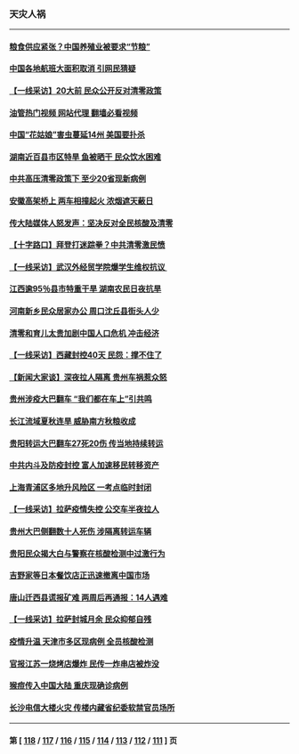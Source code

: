 ### 天灾人祸
---
#### [粮食供应紧张？中国养殖业被要求“节粮”](../../pages/ncid280/n13830088.md?09221645) 
#### [中国各地航班大面积取消 引网民猜疑](../../pages/ncid280/n13829873.md?09221645) 
#### [【一线采访】20大前 民众公开反对清零政策](../../pages/ncid280/n13829612.md?09221645) 
#### [油管热门视频 网站代理 翻墙必看视频](http://209.222.30.114:81/youtube.html?09221645)
#### [中国“花姑娘”害虫蔓延14州 美国要扑杀](../../pages/ncid280/n13829751.md?09221645) 
#### [湖南近百县市区特旱 鱼被晒干 民众饮水困难](../../pages/ncid280/n13829599.md?09221645) 
#### [中共高压清零政策下 至少20省现新病例](../../pages/ncid280/n13829611.md?09221645) 
#### [安徽高架桥上 两车相撞起火 浓烟遮天蔽日](../../pages/ncid280/n13829523.md?09221645) 
#### [传大陆媒体人怒发声：坚决反对全民核酸及清零](../../pages/ncid280/n13829049.md?09221645) 
#### [【十字路口】拜登打迷踪拳？中共清零激民愤](../../pages/ncid280/n13828922.md?09221645) 
#### [【一线采访】武汉外经贸学院爆学生维权抗议 ](../../pages/ncid280/n13828888.md?09221645) 
#### [江西逾95％县市特重干旱 湖南农民日夜抗旱](../../pages/ncid280/n13828722.md?09221645) 
#### [河南新乡民众居家办公 周口沈丘县街头人少](../../pages/ncid280/n13828615.md?09221645) 
#### [清零和育儿太贵加剧中国人口危机 冲击经济](../../pages/ncid280/n13828621.md?09221645) 
#### [【一线采访】西藏封控40天 民怨：撑不住了](../../pages/ncid280/n13828223.md?09221645) 
#### [【新闻大家谈】深夜拉人隔离 贵州车祸惹众怒](../../pages/ncid280/n13828312.md?09221645) 
#### [贵州涉疫大巴翻车 “我们都在车上”引共鸣](../../pages/ncid280/n13828262.md?09221645) 
#### [长江流域夏秋连旱 威胁南方秋粮收成](../../pages/ncid280/n13828019.md?09221645) 
#### [贵阳转运大巴翻车27死20伤 传当地持续转运](../../pages/ncid280/n13827995.md?09221645) 
#### [中共内斗及防疫封控 富人加速移民转移资产](../../pages/ncid280/n13828035.md?09221645) 
#### [上海青浦区多地升风险区 一考点临时封闭](../../pages/ncid280/n13827971.md?09221645) 
#### [【一线采访】拉萨疫情失控 公交车半夜拉人](../../pages/ncid280/n13827559.md?09221645) 
#### [贵州大巴侧翻数十人死伤 涉隔离转运车辆](../../pages/ncid280/n13827493.md?09221645) 
#### [贵阳民众揭大白与警察在核酸检测中过激行为](../../pages/ncid280/n13827440.md?09221645) 
#### [吉野家等日本餐饮店正迅速撤离中国市场](../../pages/ncid280/n13827459.md?09221645) 
#### [唐山迁西县谎报矿难 两周后再通报：14人遇难](../../pages/ncid280/n13827344.md?09221645) 
#### [【一线采访】拉萨封城月余 民众抑郁自残](../../pages/ncid280/n13827096.md?09221645) 
#### [疫情升温 天津市多区现病例 全员核酸检测](../../pages/ncid280/n13827063.md?09221645) 
#### [官报江苏一烧烤店爆炸 民传一炸串店被炸没](../../pages/ncid280/n13827054.md?09221645) 
#### [猴痘传入中国大陆 重庆现确诊病例](../../pages/ncid280/n13826964.md?09221645) 
#### [长沙电信大楼火灾 传楼内藏省纪委软禁官员场所](../../pages/ncid280/n13826830.md?09221645) 

---
#### 第 [ [118](./118.md?09221645) / [117](./117.md?09221645) / [116](./116.md?09221645) / [115](./115.md?09221645) / [114](./114.md?09221645) / [113](./113.md?09221645) / [112](./112.md?09221645) / [111](./111.md?09221645) ] 页

